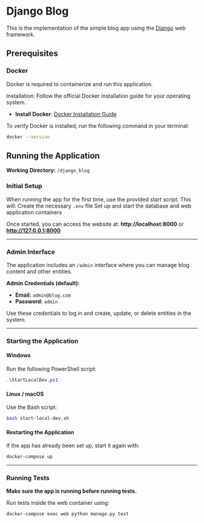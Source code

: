 # Django Blog

This is the implementation of the simple blog app using the [Django](https://www.djangoproject.com/) web framework.

## Prerequisites

### **Docker**

Docker is required to containerize and run this application.

Installation: Follow the official Docker installation guide for your operating system.

- **Install Docker**: [Docker Installation Guide](https://docs.docker.com/get-started/get-docker/)

To verify Docker is installed, run the following command in your terminal:

```bash
docker --version
```

## **Running the Application**

**Working Directory:** `/django_blog`

### **Initial Setup**

When running the app for the first time, use the provided start script. This will:
Create the necessary `.env` file
Set up and start the database and web application containers

Once started, you can access the website at:
**http://localhost:8000** or **http://127.0.0.1:8000**

---

### **Admin Interface**

The application includes an `/admin` interface where you can manage blog content and other entities.

**Admin Credentials (default):**

- **Email:** `admin@blog.com`
- **Password:** `admin`

Use these credentials to log in and create, update, or delete entities in the system.

---

### **Starting the Application**

#### **Windows**

Run the following PowerShell script:

```powershell
.\StartLocalDev.ps1
```

#### **Linux / macOS**

Use the Bash script:

```bash
bash start-local-dev.sh
```

#### **Restarting the Application**

If the app has already been set up, start it again with:

```bash
docker-compose up
```

---

### **Running Tests**

**Make sure the app is running before running tests.**

Run tests inside the web container using:

```bash
docker-compose exec web python manage.py test
```
